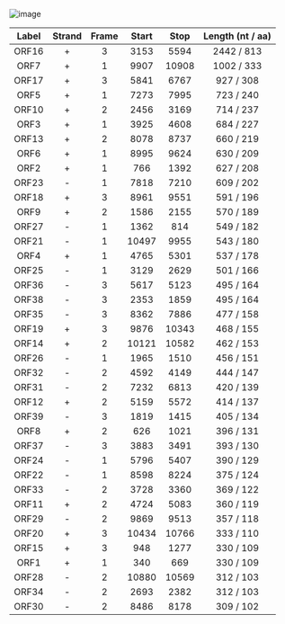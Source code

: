 ![image](https://user-images.githubusercontent.com/91528102/147028671-84f6ea6e-0b4b-4a6d-9994-800f5242b4d9.png)

| Label | Strand | Frame | Start | Stop | Length (nt / aa) |
|:----: | :----: | :---: | :---: | :--: | :--------------: |
|ORF16	|+	     |3	     |3153	 |5594	|2442 / 813        |
|ORF7	  |+	     |1	     |9907	 |10908	|1002 / 333        |
|ORF17	|+	     |3	     |5841	 |6767	|927 / 308         |
|ORF5	  |+		   |1	     |7273	 |7995	|723 / 240         |
|ORF10	|+		   |2	     |2456	 |3169	|714 / 237         |
|ORF3	  |+		   |1	     |3925	 |4608	|684 / 227         |
|ORF13	|+		   |2	     |8078	 |8737	|660 / 219         |
|ORF6	  |+		   |1	     |8995	 |9624	|630 / 209         |
|ORF2	  |+		   |1	     |766	   |1392	|627 / 208         |
|ORF23	|-		   |1	     |7818	 |7210	|609 / 202         |
|ORF18	|+		   |3	     |8961	 |9551	|591 / 196         |
|ORF9	  |+		   |2	     |1586	 |2155	|570 / 189         |
|ORF27	|-		   |1	     |1362	 |814	  |549 / 182         |
|ORF21	|-		   |1	     |10497	 |9955	|543 / 180         |
|ORF4	  |+		   |1	     |4765	 |5301	|537 / 178         |
|ORF25	|-		   |1	     |3129	 |2629	|501 / 166         |
|ORF36	|-		   |3	     |5617	 |5123	|495 / 164         |
|ORF38	|-		   |3	     |2353	 |1859	|495 / 164         |
|ORF35	|-		   |3	     |8362	 |7886	|477 / 158         |
|ORF19	|+		   |3	     |9876	 |10343	|468 / 155         |
|ORF14	|+		   |2	     |10121	 |10582	|462 / 153         |
|ORF26	|-		   |1	     |1965	 |1510	|456 / 151         |
|ORF32	|-		   |2	     |4592	 |4149	|444 / 147         |
|ORF31	|-		   |2	     |7232	 |6813	|420 / 139         |
|ORF12	|+		   |2	     |5159	 |5572	|414 / 137         |
|ORF39	|-		   |3	     |1819	 |1415	|405 / 134         |
|ORF8	  |+		   |2	     |626	   |1021	|396 / 131         |
|ORF37	|-		   |3	     |3883	 |3491	|393 / 130         |
|ORF24	|-		   |1	     |5796	 |5407	|390 / 129         |
|ORF22	|-		   |1	     |8598	 |8224	|375 / 124         |
|ORF33	|-		   |2	     |3728	 |3360	|369 / 122         |
|ORF11	|+		   |2	     |4724	 |5083	|360 / 119         |
|ORF29	|-		   |2	     |9869	 |9513	|357 / 118         |
|ORF20	|+		   |3	     |10434	 |10766	|333 / 110         |
|ORF15	|+		   |3	     |948	   |1277	|330 / 109         |
|ORF1	  |+		   |1	     |340	   |669	  |330 / 109         |
|ORF28	|-		   |2	     |10880	 |10569	|312 / 103         |
|ORF34	|-		   |2	     |2693	 |2382	|312 / 103         |
|ORF30	|-		   |2	     |8486	 |8178	|309 / 102         |
